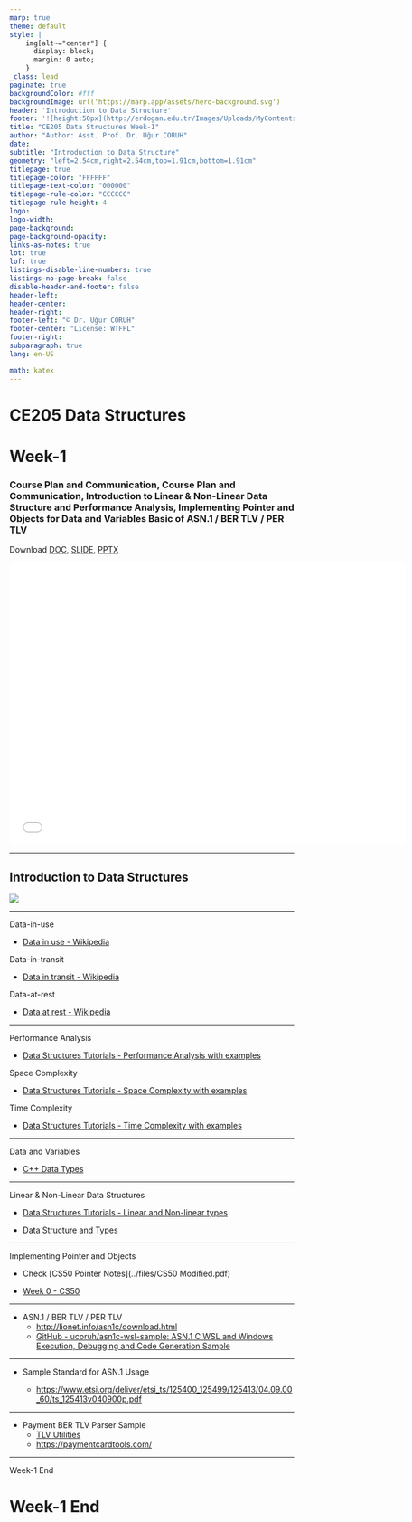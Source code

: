 ```yaml
---
marp: true
theme: default
style: |
    img[alt~="center"] {
      display: block;
      margin: 0 auto;
    }
_class: lead
paginate: true
backgroundColor: #fff
backgroundImage: url('https://marp.app/assets/hero-background.svg')
header: 'Introduction to Data Structure'
footer: '![height:50px](http://erdogan.edu.tr/Images/Uploads/MyContents/L_379-20170718142719217230.jpg) RTEU CE205 Week-1'
title: "CE205 Data Structures Week-1"
author: "Author: Asst. Prof. Dr. Uğur CORUH"
date:
subtitle: "Introduction to Data Structure"
geometry: "left=2.54cm,right=2.54cm,top=1.91cm,bottom=1.91cm"
titlepage: true
titlepage-color: "FFFFFF"
titlepage-text-color: "000000"
titlepage-rule-color: "CCCCCC"
titlepage-rule-height: 4
logo:
logo-width:
page-background:
page-background-opacity:
links-as-notes: true
lot: true
lof: true
listings-disable-line-numbers: true
listings-no-page-break: false
disable-header-and-footer: false
header-left:
header-center:
header-right:
footer-left: "© Dr. Uğur CORUH"
footer-center: "License: WTFPL"
footer-right:
subparagraph: true
lang: en-US

math: katex
---
```


<!-- _backgroundColor: aquq -->

<!-- _color: orange -->

<!-- paginate: false -->

# CE205 Data Structures

# Week-1

### Course Plan and Communication, Course Plan and Communication, Introduction to Linear & Non-Linear Data Structure and Performance Analysis, Implementing Pointer and Objects for Data and Variables Basic of ASN.1 / BER TLV / PER TLV

Download [DOC](ce205-week-1-intro.md_doc.pdf), [SLIDE](ce205-week-1-intro.md_slide.pdf), [PPTX](ce205-week-1-intro.md_slide.pptx)

<iframe width=700, height=500 frameBorder=0 src="../ce205-week-1-intro.md_slide.html"></iframe>

---

## Introduction to Data Structures

![](https://lh4.googleusercontent.com/3kPUGkXoRyDKUZ-XG3I94EHvhwd8sqr2GjrCTV69Qj6UdezTirzRYh3-bgthUThwdJcxFxXLMnMIK60_tJZgObLVpjNTDswjx3He9tBBqtjj6PVpnxv5roky86klIVqglHVVDvlf)

---

Data-in-use

- [Data in use - Wikipedia](https://en.wikipedia.org/wiki/Data_in_use) 

Data-in-transit

- [Data in transit - Wikipedia](https://en.wikipedia.org/wiki/Data_in_transit) 

Data-at-rest

- [Data at rest - Wikipedia](https://en.wikipedia.org/wiki/Data_at_rest) 

---

Performance Analysis

- [Data Structures Tutorials - Performance Analysis with examples](http://www.btechsmartclass.com/data_structures/performance-analysis.html) 

Space Complexity

- [Data Structures Tutorials - Space Complexity with examples](http://www.btechsmartclass.com/data_structures/space-complexity.html) 

Time Complexity

- [Data Structures Tutorials - Time Complexity with examples](http://www.btechsmartclass.com/data_structures/time-complexity.html)

---

Data and Variables

- [C++ Data Types](https://www.tutorialspoint.com/cplusplus/cpp_data_types.htm)

---

Linear & Non-Linear Data Structures

- [Data Structures Tutorials - Linear and Non-linear types](http://www.btechsmartclass.com/data_structures/linear-non-linear-data-structures.html)

- [Data Structure and Types](https://www.programiz.com/dsa/data-structure-types) 

---

Implementing Pointer and Objects

- Check [CS50 Pointer Notes](../files/CS50 Modified.pdf)

- [Week 0 - CS50](https://cs50.harvard.edu/college/2021/fall/weeks/0/)

---

- ASN.1 / BER TLV / PER TLV
  - http://lionet.info/asn1c/download.html
  - [GitHub - ucoruh/asn1c-wsl-sample: ASN.1 C WSL and Windows Execution, Debugging and Code Generation Sample](https://github.com/ucoruh/asn1c-wsl-sample)

---

- Sample Standard for ASN.1 Usage
  
  - https://www.etsi.org/deliver/etsi_ts/125400_125499/125413/04.09.00_60/ts_125413v040900p.pdf

---

- Payment BER TLV Parser Sample
  - [TLV Utilities](https://emvlab.org/tlvutils/?data=6F1A840E315041592E5359532E4444463031A5088801025F2D02656E)
  - https://paymentcardtools.com/

---

 Week-1 End

# Week-1 End